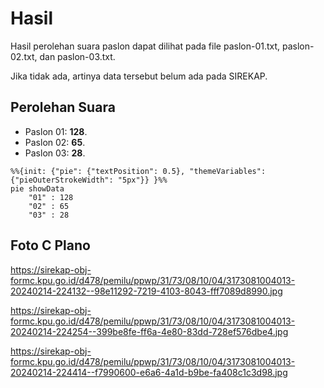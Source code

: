# Hasil

Hasil perolehan suara paslon dapat dilihat pada file paslon-01.txt, paslon-02.txt, dan paslon-03.txt.

Jika tidak ada, artinya data tersebut belum ada pada SIREKAP.

## Perolehan Suara

 * Paslon 01: **128**.
 * Paslon 02: **65**.
 * Paslon 03: **28**.

```mermaid
%%{init: {"pie": {"textPosition": 0.5}, "themeVariables": {"pieOuterStrokeWidth": "5px"}} }%%
pie showData
    "01" : 128
    "02" : 65
    "03" : 28
```
## Foto C Plano

https://sirekap-obj-formc.kpu.go.id/d478/pemilu/ppwp/31/73/08/10/04/3173081004013-20240214-224132--98e11292-7219-4103-8043-fff7089d8990.jpg

https://sirekap-obj-formc.kpu.go.id/d478/pemilu/ppwp/31/73/08/10/04/3173081004013-20240214-224254--399be8fe-ff6a-4e80-83dd-728ef576dbe4.jpg

https://sirekap-obj-formc.kpu.go.id/d478/pemilu/ppwp/31/73/08/10/04/3173081004013-20240214-224414--f7990600-e6a6-4a1d-b9be-fa408c1c3d98.jpg
